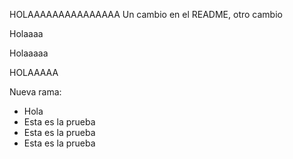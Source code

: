 HOLAAAAAAAAAAAAAAA
Un cambio en el README, otro cambio

Holaaaa


Holaaaaa

HOLAAAAA

Nueva rama:

- Hola
- Esta es la prueba
- Esta es la prueba
- Esta es la prueba